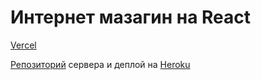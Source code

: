 # Интернет мазагин на React

[Vercel](https://by-book-store.vercel.app)

[Репозиторий](https://github.com/braylore/storedb) сервера и деплой на [Heroku](https://storedb1337.herokuapp.com/)
